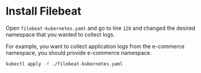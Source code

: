 # Install Filebeat

Open `filebeat-kubernetes.yaml` and go to line `128` and changed the desired namespace that you wanted to collect logs.

For example, you want to collect application logs from the e-commerce namespace, you should provide e-commerce namespace.

```sh
kubectl apply -f ./filebeat-kubernetes.yaml
```
